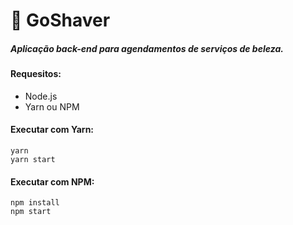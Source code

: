 # :rocket: GoShaver

##### Aplicação back-end para agendamentos de serviços de beleza.

#### Requesitos:
- Node.js
- Yarn ou NPM

#### Executar com Yarn:
    yarn
    yarn start

#### Executar com NPM:
    npm install
    npm start